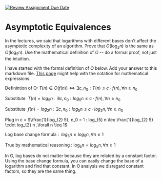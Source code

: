 [![Review Assignment Due Date](https://classroom.github.com/assets/deadline-readme-button-24ddc0f5d75046c5622901739e7c5dd533143b0c8e959d652212380cedb1ea36.svg)](https://classroom.github.com/a/fbkbKZ5N)
# Asymptotic Equivalences

In the lectures, we said that logarithms with different bases don't affect the
asymptotic complexity of an algorithm. Prove that $O(\log_{2} n)$ is the same as
$O(\log_{5} n)$. Use the mathematical definition of $O$ -- do a formal proof,
not just the intuition.

I have started with the formal definition of $O$ below. Add your answer to this
markdown file. [This
page](https://docs.github.com/en/get-started/writing-on-github/working-with-advanced-formatting/writing-mathematical-expressions)
might help with the notation for mathematical expressions.

Definintion of O: $T(n) \in O(f(n)) \iff \exists c, n_0: T(n) \leq c \cdot f(n), \forall n \geq n_0$

Substitute $\ T(n) = log_{5} n : \exists c, n_0: log_{5} n \leq c \cdot f(n), \forall n \geq n_0$

Substitute $\ f(n) = log_{2} n : \exists c, n_0: log_{5} n \leq c \cdot log_{2} n ,\forall n \geq n_0$

Plug in c = $\\frac{1}{log_{2} 5},  n_0 = 1 : log_{5} n \leq \frac{1}{log_{2} 5} \cdot log_{2} n ,\forall n \leq 1$

Log base change formula : $\ log_{5} n \leq log_{5} n ,\forall n \leq 1$

True by mathematical reasoning : $\log_{5} n = log_{5} n ,\forall n \geq 1$

In O, log bases do not matter because they are related by a constant factor. Using the base change formula, you can easily change the base of a logarithm and find that constant.
In O analysis we disregard constant factors, so they are the same thing. 
